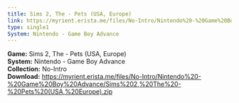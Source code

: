 ```yaml
---
title: Sims 2, The - Pets (USA, Europe)
link: https://myrient.erista.me/files/No-Intro/Nintendo%20-%20Game%20Boy%20Advance/Sims%202,%20The%20-%20Pets%20(USA,%20Europe).zip
type: single1
System: Nintendo - Game Boy Advance
---
```

<b>Game:</b> Sims 2, The - Pets (USA, Europe)<br>
<b>System:</b> Nintendo - Game Boy Advance<br>
<b>Collection:</b> No-Intro<br>
<b>Download:</b> https://myrient.erista.me/files/No-Intro/Nintendo%20-%20Game%20Boy%20Advance/Sims%202,%20The%20-%20Pets%20(USA,%20Europe).zip